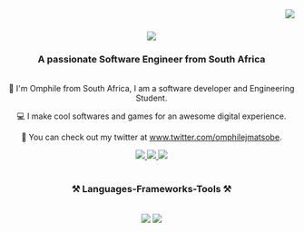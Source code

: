 <img align="right" src="https://visitor-badge.laobi.icu/badge?page_id=omphilejmatsobe.omphilejmatsobe" />

<h1 align="center">
    <img src="https://readme-typing-svg.herokuapp.com/?font=Righteous&size=35&center=true&vCenter=true&width=500&height=70&duration=3200&lines=Hello!+👋;+I'm+Omphile+J+Matsobe.;" />
</h1>

<h3 align="center">A passionate Software Engineer from South Africa</h3>

<br/>

<div align="center">
👋 I'm Omphile from South Africa, I am a software developer and Engineering Student.
    
💻 I make cool softwares and games for an awesome digital experience.

🔗 You can check out my twitter at www.twitter.com/omphilejmatsobe.
</div>
<div align="center"> 
  <a href="mailto:omphilejmatsobe@gmail.com" target="_blank">
    <img src="https://img.shields.io/badge/Gmail-333333?style=for-the-badge&logo=gmail&logoColor=red" />
  </a>
  <a href="https://linkedin.com/in/omphilejmatsobe" target="_blank">
    <img src="https://img.shields.io/badge/LinkedIn-0077B5?style=for-the-badge&logo=linkedin&logoColor=white" target="_blank" />
  </a>
  <a href="[https://omphilejmatobs](https://github.com/omphilejmatsobe/omphilejmatsobe)" target="_blank">
     <img src="https://img.shields.io/badge/Portfolio-FF5722?style=for-the-badge&logo=todoist&logoColor=white" target="_blank" /> <!-- sqlite, safari, google-chrome are other good icon options -->
  </a>
</br>
</br>
<h3 align="center">⚒️ Languages-Frameworks-Tools ⚒️</h2>
</br>
<div align="center">
    <img src="https://skillicons.dev/icons?i=c,unity,react" />
    <img src="https://skillicons.dev/icons?i=python,bash,mysql" /><br>
</div>



